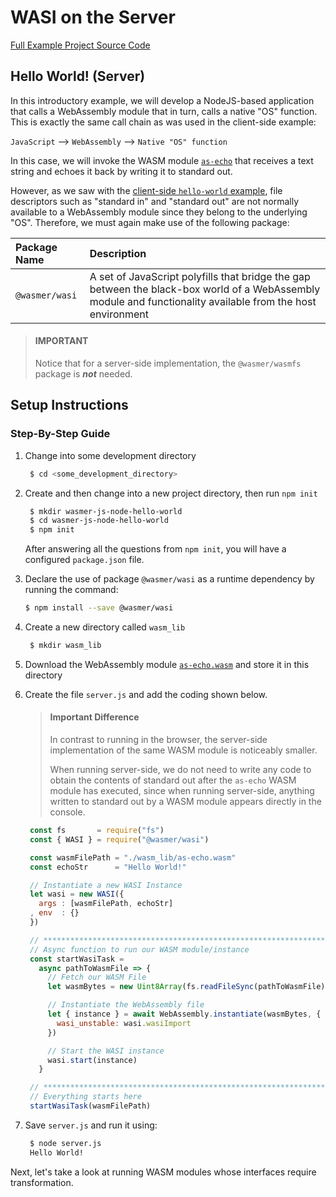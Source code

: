 # WASI on the Server

[Full Example Project Source Code](https://github.com/wasmerio/docs.wasmer.io/tree/master/docs/wasmer-js/server/examples/hello-world)

## Hello World! (Server)

In this introductory example, we will develop a NodeJS-based application that calls a WebAssembly module that in turn, calls a native "OS" function. This is exactly the same call chain as was used in the client-side example:

`JavaScript` --&gt; `WebAssembly` --&gt; `Native "OS" function`

In this case, we will invoke the WASM module [`as-echo`](https://github.com/torch2424/as-echo) that receives a text string and echoes it back by writing it to standard out.

However, as we saw with the [client-side `hello-world` example](https://github.com/wasmerio/docs.wasmer.io/tree/ca2c9145ea511f3c00439b180be82cc5197a177f/docs/wasmer-js/client/examples/hello-world/wasmer-js-client-hello-world/README.md), file descriptors such as "standard in" and "standard out" are not normally available to a WebAssembly module since they belong to the underlying "OS". Therefore, we must again make use of the following package:

| Package Name | Description |
| :--- | :--- |
| `@wasmer/wasi` | A set of JavaScript polyfills that bridge the gap between the black-box world of a WebAssembly module and functionality available from the host environment |

> #### IMPORTANT
>
> Notice that for a server-side implementation, the `@wasmer/wasmfs` package is _**not**_ needed.

## Setup Instructions

### Step-By-Step Guide

1. Change into some development directory

   ```bash
    $ cd <some_development_directory>
   ```

2. Create and then change into a new project directory, then run `npm init`

   ```bash
    $ mkdir wasmer-js-node-hello-world
    $ cd wasmer-js-node-hello-world
    $ npm init
   ```

   After answering all the questions from `npm init`, you will have a configured `package.json` file.

3. Declare the use of package `@wasmer/wasi` as a runtime dependency by running the command:

   ```bash
   $ npm install --save @wasmer/wasi
   ```

4. Create a new directory called `wasm_lib`

   ```bash
    $ mkdir wasm_lib
   ```

5. Download the WebAssembly module [`as-echo.wasm`](https://github.com/wasmerio/docs.wasmer.io/raw/master/docs/wasmer-js/wasm_lib/as-echo.wasm) and store it in this directory
6. Create the file `server.js` and add the coding shown below.

   > #### Important Difference
   >
   > In contrast to running in the browser, the server-side implementation of the same WASM module is noticeably smaller.
   >
   > When running server-side, we do not need to write any code to obtain the contents of standard out after the `as-echo` WASM module has executed, since when running server-side, anything written to standard out by a WASM module appears directly in the console.

   ```javascript
    const fs       = require("fs")
    const { WASI } = require("@wasmer/wasi")

    const wasmFilePath = "./wasm_lib/as-echo.wasm"
    const echoStr      = "Hello World!"

    // Instantiate a new WASI Instance
    let wasi = new WASI({
      args : [wasmFilePath, echoStr]
    , env  : {}
    })

    // *****************************************************************************
    // Async function to run our WASM module/instance
    const startWasiTask =
      async pathToWasmFile => {
        // Fetch our WASM File
        let wasmBytes = new Uint8Array(fs.readFileSync(pathToWasmFile)).buffer

        // Instantiate the WebAssembly file
        let { instance } = await WebAssembly.instantiate(wasmBytes, {
          wasi_unstable: wasi.wasiImport
        })

        // Start the WASI instance
        wasi.start(instance)
      }

    // *****************************************************************************
    // Everything starts here
    startWasiTask(wasmFilePath)
   ```

7. Save `server.js` and run it using:

   ```bash
    $ node server.js
    Hello World!
   ```

Next, let's take a look at running WASM modules whose interfaces require transformation.
